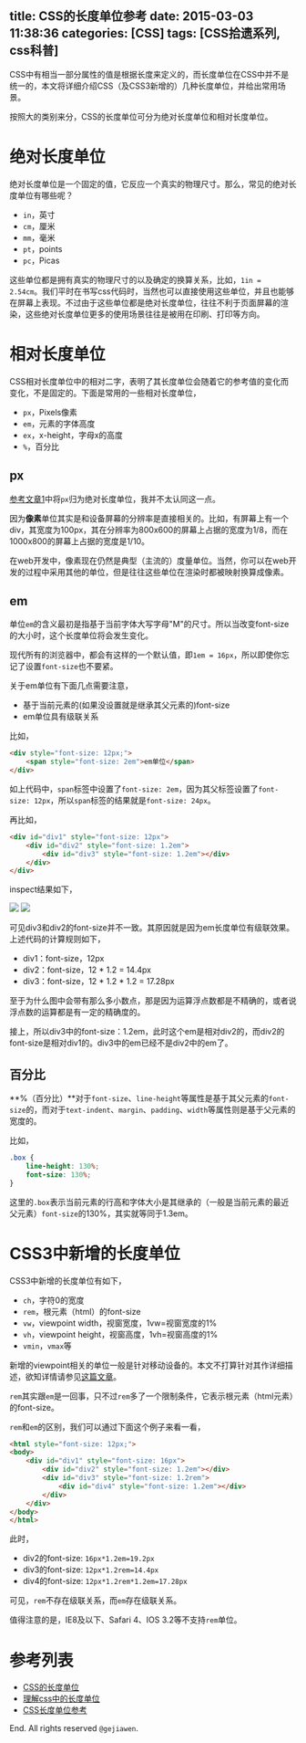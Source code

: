 title: CSS的长度单位参考
date: 2015-03-03 11:38:36
categories: [CSS]
tags: [CSS拾遗系列, css科普]
---

CSS中有相当一部分属性的值是根据长度来定义的，而长度单位在CSS中并不是统一的，本文将详细介绍CSS（及CSS3新增的）几种长度单位，并给出常用场景。

按照大的类别来分，CSS的长度单位可分为绝对长度单位和相对长度单位。

# 绝对长度单位

绝对长度单位是一个固定的值，它反应一个真实的物理尺寸。那么，常见的绝对长度单位有哪些呢？

- `in`，英寸
- `cm`，厘米
- `mm`，毫米
- `pt`，points
- `pc`，Picas

这些单位都是拥有真实的物理尺寸的以及确定的换算关系，比如，`1in = 2.54cm`。我们平时在书写css代码时，当然也可以直接使用这些单位，并且也能够在屏幕上表现。不过由于这些单位都是绝对长度单位，往往不利于页面屏幕的渲染，这些绝对长度单位更多的使用场景往往是被用在印刷、打印等方向。


# 相对长度单位

CSS相对长度单位中的相对二字，表明了其长度单位会随着它的参考值的变化而变化，不是固定的。下面是常用的一些相对长度单位，

- `px`，Pixels像素
- `em`，元素的字体高度
- `ex`，x-height，字母x的高度
- `%`，百分比

## px

[参考文章1](http://www.w3cplus.com/css/the-lengths-of-css.html)中将`px`归为绝对长度单位，我并不太认同这一点。

因为**像素**单位其实是和设备屏幕的分辨率是直接相关的。比如，有屏幕上有一个div，其宽度为100px，其在分辨率为800x600的屏幕上占据的宽度为1/8，而在1000x800的屏幕上占据的宽度是1/10。

在web开发中，像素现在仍然是典型（主流的）度量单位。当然，你可以在web开发的过程中采用其他的单位，但是往往这些单位在渲染时都被映射换算成像素。


## em

单位`em`的含义最初是指基于当前字体大写字母"M"的尺寸。所以当改变font-size的大小时，这个长度单位将会发生变化。

现代所有的浏览器中，都会有这样的一个默认值，即`1em = 16px`，所以即使你忘记了设置`font-size`也不要紧。

关于em单位有下面几点需要注意，

- 基于当前元素的(如果没设置就是继承其父元素的)font-size
- em单位具有级联关系


比如，

```html
<div style="font-size: 12px;">
    <span style="font-size: 2em">em单位</span>
</div>
```

如上代码中，`span`标签中设置了`font-size: 2em`，因为其父标签设置了`font-size: 12px`，所以`span`标签的结果就是`font-size: 24px`。

再比如，

```html
<div id="div1" style="font-size: 12px">
    <div id="div2" style="font-size: 1.2em">
        <div id="div3" style="font-size: 1.2em"></div>
    </div>
</div>
```

inspect结果如下，

![](http://7xkwt1.com1.z0.glb.clouddn.com/CSS的长度单位参考-001.png)
![](http://7xkwt1.com1.z0.glb.clouddn.com/CSS的长度单位参考-002.png)

可见div3和div2的font-size并不一致。其原因就是因为em长度单位有级联效果。上述代码的计算规则如下，

- div1：font-size，12px
- div2：font-size，12 * 1.2 = 14.4px
- div3：font-size，12 * 1.2 * 1.2 = 17.28px

至于为什么图中会带有那么多小数点，那是因为运算浮点数都是不精确的，或者说浮点数的运算都是有一定的精确度的。

接上，所以div3中的font-size：1.2em，此时这个em是相对div2的，而div2的font-size是相对div1的。div3中的em已经不是div2中的em了。

## 百分比

**%（百分比）**对于`font-size`、`line-height`等属性是基于其父元素的`font-size`的，而对于`text-indent`、`margin`、`padding`、`width`等属性则是基于父元素的宽度的。

比如，

```css
.box {
    line-height: 130%;
    font-size: 130%;
}
```

这里的`.box`表示当前元素的行高和字体大小是其继承的（一般是当前元素的最近父元素）`font-size`的130%，其实就等同于1.3em。


# CSS3中新增的长度单位

CSS3中新增的长度单位有如下，

- `ch`，字符0的宽度
- `rem`，根元素（html）的font-size
- `vw`，viewpoint width，视窗宽度，1vw=视窗宽度的1%
- `vh`，viewpoint height，视窗高度，1vh=视窗高度的1%
- `vmin`，`vmax`等

新增的viewpoint相关的单位一般是针对移动设备的。本文不打算针对其作详细描述，欲知详情请参见[这篇文章](https://css-tricks.com/viewport-sized-typography/)。

`rem`其实跟`em`是一回事，只不过`rem`多了一个限制条件，它表示根元素（html元素）的font-size。

`rem`和`em`的区别，我们可以通过下面这个例子来看一看，

```html
<html style="font-size: 12px;">
<body>
    <div id="div1" style="font-size: 16px">
        <div id="div2" style="font-size: 1.2em"></div>
        <div id="div3" style="font-size: 1.2rem">
            <div id="div4" style="font-size: 1.2em"></div>
        </div>
    </div>
</body>
</html>
```

此时，

- div2的font-size: `16px*1.2em=19.2px`
- div3的font-size: `12px*1.2rem=14.4px`
- div4的font-size: `12px*1.2rem*1.2em=17.28px`

可见，`rem`不存在级联关系，而`em`存在级联关系。

值得注意的是，IE8及以下、Safari 4、IOS 3.2等不支持`rem`单位。


# 参考列表

- [CSS的长度单位](http://www.w3cplus.com/css/the-lengths-of-css.html)
- [理解css中的长度单位](http://www.qianduan.net/understand-the-unit-of-length-in-the-css.html)
- [CSS长度单位参考](http://blog.sina.com.cn/s/blog_4b7463e00100b33g.html)

End. All rights reserved `@gejiawen`.



